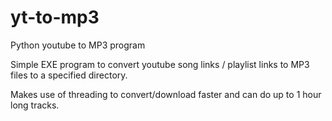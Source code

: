# yt-to-mp3
Python youtube to MP3 program

Simple EXE program to convert youtube song links / playlist links to MP3 files to a specified directory.

Makes use of threading to convert/download faster and can do up to 1 hour long tracks.
